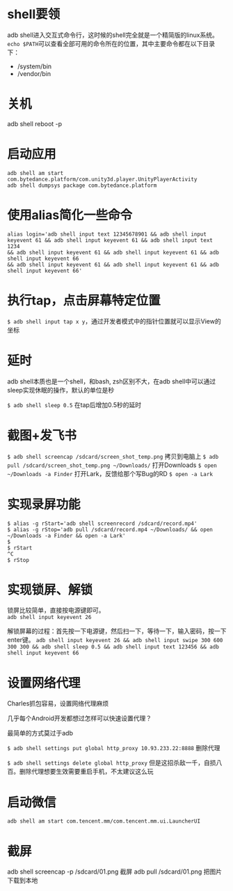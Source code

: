 # shell要领
adb shell进入交互式命令行，这时候的shell完全就是一个精简版的linux系统。  
`echo $PATH`可以查看全部可用的命令所在的位置，其中主要命令都在以下目录下：
* /system/bin  
* /vendor/bin

# 关机
adb shell reboot -p

# 启动应用
    adb shell am start com.bytedance.platform/com.unity3d.player.UnityPlayerActivity
    adb shell dumpsys package com.bytedance.platform

# 使用alias简化一些命令
```shell
alias login='adb shell input text 12345678901 && adb shell input keyevent 61 && adb shell input keyevent 61 && adb shell input text 1234
&& adb shell input keyevent 61 && adb shell input keyevent 61 && adb shell input keyevent 66
&& adb shell input keyevent 61 && adb shell input keyevent 61 && adb shell input keyevent 66'
```

# 执行tap，点击屏幕特定位置
`$ adb shell input tap x y`，通过开发者模式中的指针位置就可以显示View的坐标


# 延时
adb shell本质也是一个shell，和bash, zsh区别不大，在adb shell中可以通过sleep实现休眠的操作，默认的单位是秒

`$ adb shell sleep 0.5`
在tap后增加0.5秒的延时

# 截图+发飞书
`$ adb shell screencap /sdcard/screen_shot_temp.png`
拷贝到电脑上
`$ adb  pull /sdcard/screen_shot_temp.png ~/Downloads/`
打开Downloads
`$ open ~/Downloads -a Finder`
打开Lark，反馈给那个写Bug的RD
`$ open -a Lark`

# 实现录屏功能
```shell
$ alias -g rStart='adb shell screenrecord /sdcard/record.mp4'
$ alias -g rStop='adb pull /sdcard/record.mp4 ~/Downloads/ && open ~/Downloads -a Finder && open -a Lark'
$
$ rStart
^C
$ rStop
```

# 实现锁屏、解锁
锁屏比较简单，直接按电源键即可。  
`adb shell input keyevent 26`  

解锁屏幕的过程：首先按一下电源键，然后扫一下，等待一下，输入密码，按一下enter键。
`adb shell input keyevent 26 && adb shell input swipe 300 600 300 300 && adb shell sleep 0.5 && adb shell input text 123456 && adb shell input keyevent 66`


# 设置网络代理
Charles抓包容易，设置网络代理麻烦

几乎每个Android开发都想过怎样可以快速设置代理？

最简单的方式莫过于adb

`$ adb shell settings put global http_proxy 10.93.233.22:8888`
删除代理

`$ adb shell settings delete global http_proxy`
但是这招杀敌一千，自损八百。删除代理想要生效需要重启手机，不太建议这么玩


# 启动微信
```shell
adb shell am start com.tencent.mm/com.tencent.mm.ui.LauncherUI
```

# 截屏
adb shell screencap -p /sdcard/01.png  截屏
adb pull /sdcard/01.png  把图片下载到本地
